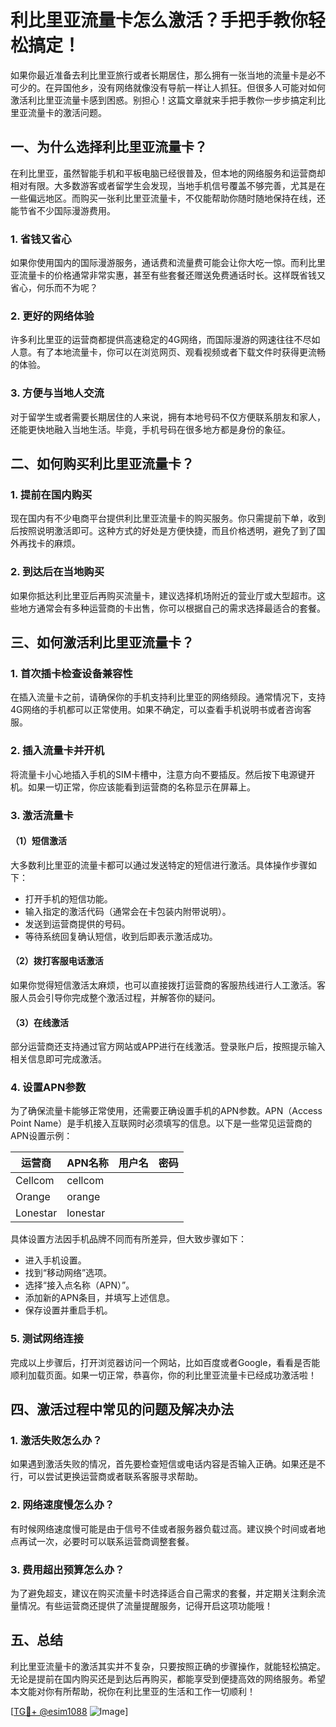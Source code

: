 # 利比里亚流量卡怎么激活？手把手教你轻松搞定！

如果你最近准备去利比里亚旅行或者长期居住，那么拥有一张当地的流量卡是必不可少的。在异国他乡，没有网络就像没有导航一样让人抓狂。但很多人可能对如何激活利比里亚流量卡感到困惑。别担心！这篇文章就来手把手教你一步步搞定利比里亚流量卡的激活问题。

## 一、为什么选择利比里亚流量卡？

在利比里亚，虽然智能手机和平板电脑已经很普及，但本地的网络服务和运营商却相对有限。大多数游客或者留学生会发现，当地手机信号覆盖不够完善，尤其是在一些偏远地区。而购买一张利比里亚流量卡，不仅能帮助你随时随地保持在线，还能节省不少国际漫游费用。

### 1. 省钱又省心
如果你使用国内的国际漫游服务，通话费和流量费可能会让你大吃一惊。而利比里亚流量卡的价格通常非常实惠，甚至有些套餐还赠送免费通话时长。这样既省钱又省心，何乐而不为呢？

### 2. 更好的网络体验
许多利比里亚的运营商都提供高速稳定的4G网络，而国际漫游的网速往往不尽如人意。有了本地流量卡，你可以在浏览网页、观看视频或者下载文件时获得更流畅的体验。

### 3. 方便与当地人交流
对于留学生或者需要长期居住的人来说，拥有本地号码不仅方便联系朋友和家人，还能更快地融入当地生活。毕竟，手机号码在很多地方都是身份的象征。

## 二、如何购买利比里亚流量卡？

### 1. 提前在国内购买
现在国内有不少电商平台提供利比里亚流量卡的购买服务。你只需提前下单，收到后按照说明激活即可。这种方式的好处是方便快捷，而且价格透明，避免了到了国外再找卡的麻烦。

### 2. 到达后在当地购买
如果你抵达利比里亚后再购买流量卡，建议选择机场附近的营业厅或大型超市。这些地方通常会有多种运营商的卡出售，你可以根据自己的需求选择最适合的套餐。

## 三、如何激活利比里亚流量卡？

### 1. 首次插卡检查设备兼容性
在插入流量卡之前，请确保你的手机支持利比里亚的网络频段。通常情况下，支持4G网络的手机都可以正常使用。如果不确定，可以查看手机说明书或者咨询客服。

### 2. 插入流量卡并开机
将流量卡小心地插入手机的SIM卡槽中，注意方向不要插反。然后按下电源键开机。如果一切正常，你应该能看到运营商的名称显示在屏幕上。

### 3. 激活流量卡
#### （1）短信激活
大多数利比里亚的流量卡都可以通过发送特定的短信进行激活。具体操作步骤如下：
- 打开手机的短信功能。
- 输入指定的激活代码（通常会在卡包装内附带说明）。
- 发送到运营商提供的号码。
- 等待系统回复确认短信，收到后即表示激活成功。

#### （2）拨打客服电话激活
如果你觉得短信激活太麻烦，也可以直接拨打运营商的客服热线进行人工激活。客服人员会引导你完成整个激活过程，并解答你的疑问。

#### （3）在线激活
部分运营商还支持通过官方网站或APP进行在线激活。登录账户后，按照提示输入相关信息即可完成激活。

### 4. 设置APN参数
为了确保流量卡能够正常使用，还需要正确设置手机的APN参数。APN（Access Point Name）是手机接入互联网时必须填写的信息。以下是一些常见运营商的APN设置示例：

| 运营商   | APN名称         | 用户名     | 密码       |
|----------|-----------------|------------|------------|
| Cellcom  | cellcom         |            |            |
| Orange   | orange          |            |            |
| Lonestar  | lonestar        |            |            |

具体设置方法因手机品牌不同而有所差异，但大致步骤如下：
- 进入手机设置。
- 找到“移动网络”选项。
- 选择“接入点名称（APN）”。
- 添加新的APN条目，并填写上述信息。
- 保存设置并重启手机。

### 5. 测试网络连接
完成以上步骤后，打开浏览器访问一个网站，比如百度或者Google，看看是否能顺利加载页面。如果一切正常，恭喜你，你的利比里亚流量卡已经成功激活啦！

## 四、激活过程中常见的问题及解决办法

### 1. 激活失败怎么办？
如果遇到激活失败的情况，首先要检查短信或电话内容是否输入正确。如果还是不行，可以尝试更换运营商或者联系客服寻求帮助。

### 2. 网络速度慢怎么办？
有时候网络速度慢可能是由于信号不佳或者服务器负载过高。建议换个时间或者地点再试一次，必要时可以联系运营商调整套餐。

### 3. 费用超出预算怎么办？
为了避免超支，建议在购买流量卡时选择适合自己需求的套餐，并定期关注剩余流量情况。有些运营商还提供了流量提醒服务，记得开启这项功能哦！

## 五、总结

利比里亚流量卡的激活其实并不复杂，只要按照正确的步骤操作，就能轻松搞定。无论是提前在国内购买还是到达后再购买，都能享受到便捷高效的网络服务。希望本文能对你有所帮助，祝你在利比里亚的生活和工作一切顺利！

[[TG💪+ @esim1088](https://t.me/s/esim1088) ![Image](https://i.postimg.cc/4NQfJmqS/Snipaste-2025-05-13-00-14-12.png)]